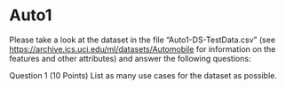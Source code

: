 # Auto1

Please take a look at the dataset in the file “Auto1-DS-TestData.csv” (see https://archive.ics.uci.edu/ml/datasets/Automobile for information on the features and other attributes) and answer the following questions:

Question 1 (10 Points)
List as many use cases for the dataset as possible.
